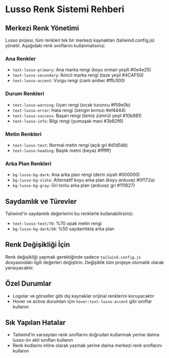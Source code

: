 # Lusso Renk Sistemi Rehberi

## Merkezi Renk Yönetimi

Lusso projesi, tüm renkleri tek bir merkezi kaynaktan (tailwind.config.js) yönetir. Aşağıdaki renk sınıflarını kullanmalısınız:

### Ana Renkler
- `text-lusso-primary`: Ana marka rengi (koyu orman yeşili #0e4e25)
- `text-lusso-secondary`: İkincil marka rengi (taze yeşil #4CAF50)
- `text-lusso-accent`: Vurgu rengi (canlı amber #ffb300)

### Durum Renkleri
- `text-lusso-warning`: Uyarı rengi (sıcak turuncu #f59e0b)
- `text-lusso-error`: Hata rengi (zengin kırmızı #ef4444)
- `text-lusso-success`: Başarı rengi (temiz zümrüt yeşil #10b981)
- `text-lusso-info`: Bilgi rengi (yumuşak mavi #3b82f6)

### Metin Renkleri
- `text-lusso-text`: Normal metin rengi (açık gri #d1d5db)
- `text-lusso-heading`: Başlık metni (beyaz #ffffff)

### Arka Plan Renkleri
- `bg-lusso-bg-dark`: Ana arka plan rengi (derin siyah #000000)
- `bg-lusso-bg-slate`: Alternatif koyu arka plan (koyu arduvaz #0f172a)
- `bg-lusso-bg-gray`: Gri tonlu arka plan (arduvaz gri #111827)

## Saydamlık ve Türevler

Tailwind'in saydamlık değerlerini bu renklerle kullanabilirsiniz:
- `text-lusso-text/70`: %70 opak metin rengi
- `bg-lusso-bg-dark/50`: %50 saydamlıkta arka plan

## Renk Değişikliği İçin

Renk değişikliği yapmak gerektiğinde sadece `tailwind.config.js` dosyasındaki ilgili değerleri değiştirin. Değişiklik tüm projeye otomatik olarak yansıyacaktır.

## Özel Durumlar

- Logolar ve görseller gibi dış kaynaklar orijinal renklerini koruyacaktır
- Hover ve active durumları için `hover:text-lusso-accent` gibi sınıflar kullanın

## Sık Yapılan Hatalar

- Tailwind'in varsayılan renk sınıflarını doğrudan kullanmak yerine daima lusso-ön ekli sınıfları kullanın
- Renk kodlarını inline olarak yazmak yerine daima merkezi renk sınıflarını kullanın

